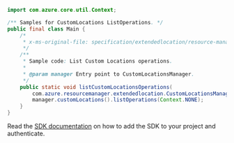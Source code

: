 ```java
import com.azure.core.util.Context;

/** Samples for CustomLocations ListOperations. */
public final class Main {
    /*
     * x-ms-original-file: specification/extendedlocation/resource-manager/Microsoft.ExtendedLocation/stable/2021-08-15/examples/CustomLocationsListOperations.json
     */
    /**
     * Sample code: List Custom Locations operations.
     *
     * @param manager Entry point to CustomLocationsManager.
     */
    public static void listCustomLocationsOperations(
        com.azure.resourcemanager.extendedlocation.CustomLocationsManager manager) {
        manager.customLocations().listOperations(Context.NONE);
    }
}
```

Read the [SDK documentation](https://github.com/Azure/azure-sdk-for-java/blob/azure-resourcemanager-extendedlocation_1.0.0-beta.1/sdk/extendedlocation/azure-resourcemanager-extendedlocation/README.md) on how to add the SDK to your project and authenticate.
